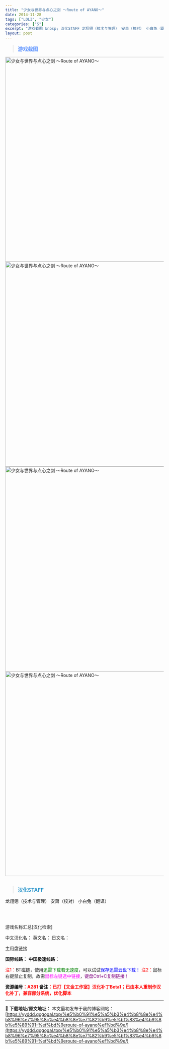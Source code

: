 ```yaml
---
title: "少女与世界与点心之剑 ～Route of AYANO～"
date: 2014-11-28
tags: ["LOLI", "少女"]
categories: ["S"]
excerpt: "游戏截图 &nbsp; 汉化STAFF 龙翔翎（技术与管理） 安萧（校对） 小白兔（翻译） &nbsp; &nbsp; 游戏名称汇总[汉化检索] 中文汉化名： 英文名： 日文名： 主用盘链接 国际线路： 中国极速线路： 注1：BT磁链，使用迅雷下载若无速度，可以试试保存迅雷云盘下载！ 注2：鼠标右键&hellip;"
layout: post
---
```


<div>
<blockquote><b><span style="font-size: 12pt; color: #6699ff;">游戏截图</span></b></blockquote>
<div><img title="点击放大" src="https://yyddd.gogogal.top/wp-content/uploads/2025/04/20250430_6811fa17c91b9.webp" alt="少女与世界与点心之剑 ～Route of AYANO～" width="650" /></div>
<div><img title="点击放大" src="https://yyddd.gogogal.top/wp-content/uploads/2025/04/20250430_6811fa19ae0bf.webp" alt="少女与世界与点心之剑 ～Route of AYANO～" width="650" /></div>
<div><img title="点击放大" src="https://yyddd.gogogal.top/wp-content/uploads/2025/04/20250430_6811fa1b5a764.webp" alt="少女与世界与点心之剑 ～Route of AYANO～" width="650" /></div>
<div><img title="点击放大" src="https://yyddd.gogogal.top/wp-content/uploads/2025/04/20250430_6811fa1dc6b19.webp" alt="少女与世界与点心之剑 ～Route of AYANO～" width="650" /></div>
&nbsp;
<blockquote><b><span style="font-size: 12pt; color: #3399cc;">汉化STAFF</span></b></blockquote>
<div>龙翔翎（技术与管理）
安萧（校对）
小白兔（翻译）</div>
&nbsp;

&nbsp;

游戏名称汇总[汉化检索]

中文汉化名：
英文名：
日文名：
</div>
<div class="panel panel-primary">
<div class="panel-heading">主用盘链接</div>
<div class="panel-body">

<b>国际线路：</b>
<b>中国极速线路：</b>


<span style="color: #ff0000;">注1：</span>BT磁链，使用<span style="color: #008000;">迅雷下载若无速度</span>，可以试试<span style="color: #0000ff;">保存迅雷云盘下载！</span>
<span style="color: #ff0000;">注2：</span>鼠标右键禁止复制，故需<span style="color: #ff00ff;">鼠标左键选中链接</span>，<span style="color: #800080;">键盘Ctrl+C复制链接！</span>

</div>
<div class="panel-footer"><span style="color: #ff0000;"><b><span style="color: #000000;">资源编号</span>：A281</b></span>
<span style="color: #ff0000;"><b><span style="color: #000000;">备注</span>：已打【文金工作室】汉化补丁Beta1；已由本人重制作汉化补丁，兼容部分系统，优化脚本</b></span></div>
</div>

---
📖 **下载地址/原文地址：** 本文最初发布于我的博客网站：[https://yyddd.gogogal.top/%e5%b0%91%e5%a5%b3%e4%b8%8e%e4%b8%96%e7%95%8c%e4%b8%8e%e7%82%b9%e5%bf%83%e4%b9%8b%e5%89%91-%ef%bd%9eroute-of-ayano%ef%bd%9e/](https://yyddd.gogogal.top/%e5%b0%91%e5%a5%b3%e4%b8%8e%e4%b8%96%e7%95%8c%e4%b8%8e%e7%82%b9%e5%bf%83%e4%b9%8b%e5%89%91-%ef%bd%9eroute-of-ayano%ef%bd%9e/)
